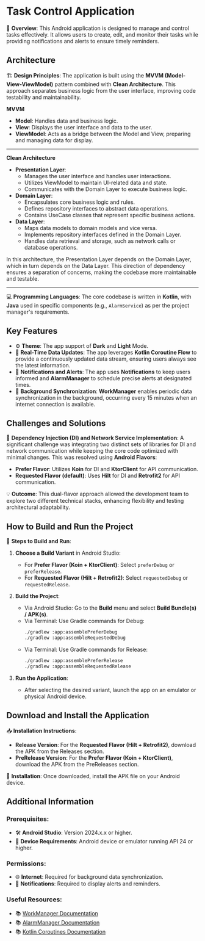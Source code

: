 # Task Control Application

📱 **Overview**: This Android application is designed to manage and control tasks effectively. It allows users to create, edit, and monitor their tasks while providing notifications and alerts to ensure timely reminders.

## Architecture

🏗️ **Design Principles**: The application is built using the **MVVM (Model-View-ViewModel)** pattern combined with **Clean Architecture**. This approach separates business logic from the user interface, improving code testability and maintainability.

**MVVM**
- **Model**: Handles data and business logic.
- **View**: Displays the user interface and data to the user.
- **ViewModel**: Acts as a bridge between the Model and View, preparing and managing data for display.

---

**Clean Architecture**
- **Presentation Layer**:
  - Manages the user interface and handles user interactions.
  - Utilizes ViewModel to maintain UI-related data and state.
  - Communicates with the Domain Layer to execute business logic.
- **Domain Layer**:
  - Encapsulates core business logic and rules.
  - Defines repository interfaces to abstract data operations.
  - Contains UseCase classes that represent specific business actions.
- **Data Layer**:
  - Maps data models to domain models and vice versa.
  - Implements repository interfaces defined in the Domain Layer.
  - Handles data retrieval and storage, such as network calls or database operations.

In this architecture, the Presentation Layer depends on the Domain Layer, which in turn depends on the Data Layer. This direction of dependency ensures a separation of concerns, making the codebase more maintainable and testable.

---

💻 **Programming Languages**: The core codebase is written in **Kotlin**, with **Java** used in specific components (e.g., `AlarmService`) as per the project manager's requirements.

## Key Features

- ⚙️ **Theme**: The app support of **Dark** and **Light** Mode.
- 🌟 **Real-Time Data Updates**: The app leverages **Kotlin Coroutine Flow** to provide a continuously updated data stream, ensuring users always see the latest information.
- 🔔 **Notifications and Alerts**: The app uses **Notifications** to keep users informed and **AlarmManager** to schedule precise alerts at designated times.
- 🔄 **Background Synchronization**: **WorkManager** enables periodic data synchronization in the background, occurring every 15 minutes when an internet connection is available.

## Challenges and Solutions

🤔 **Dependency Injection (DI) and Network Service Implementation**: A significant challenge was integrating two distinct sets of libraries for DI and network communication while keeping the core code optimized with minimal changes. This was resolved using **Android Flavors**:

- **Prefer Flavor**: Utilizes **Koin** for DI and **KtorClient** for API communication.
- **Requested Flavor (default)**: Uses **Hilt** for DI and **Retrofit2** for API communication.

💡 **Outcome**: This dual-flavor approach allowed the development team to explore two different technical stacks, enhancing flexibility and testing architectural adaptability.

## How to Build and Run the Project

🔧 **Steps to Build and Run**:

1. **Choose a Build Variant** in Android Studio:
    - For **Prefer Flavor (Koin + KtorClient)**: Select `preferDebug` or `preferRelease`.
    - For **Requested Flavor (Hilt + Retrofit2)**: Select `requestedDebug` or `requestedRelease`.

2. **Build the Project**:
    - Via Android Studio: Go to the **Build** menu and select **Build Bundle(s) / APK(s)**.
    - Via Terminal: Use Gradle commands for Debug:
      ```bash
      ./gradlew :app:assemblePreferDebug
      ./gradlew :app:assembleRequestedDebug
      ```
    - Via Terminal: Use Gradle commands for Release:
      ```bash
      ./gradlew :app:assemblePreferRelease
      ./gradlew :app:assembleRequestedRelease
      ```

3. **Run the Application**:
    - After selecting the desired variant, launch the app on an emulator or physical Android device.

## Download and Install the Application

📥 **Installation Instructions**:

- **Release Version**: For the **Requested Flavor (Hilt + Retrofit2)**, download the APK from the Releases section.
- **PreRelease Version**: For the **Prefer Flavor (Koin + KtorClient)**, download the APK from the PreReleases section.

📲 **Installation**: Once downloaded, install the APK file on your Android device.

## Additional Information

### Prerequisites:
- 🛠️ **Android Studio**: Version 2024.x.x or higher.
- 📱 **Device Requirements**: Android device or emulator running API 24 or higher.

### Permissions:
- 🌐 **Internet**: Required for background data synchronization.
- 🔔 **Notifications**: Required to display alerts and reminders.

### Useful Resources:
- 📚 [WorkManager Documentation](https://developer.android.com/topic/libraries/architecture/workmanager)
- 📚 [AlarmManager Documentation](https://developer.android.com/develop/background-work/services/alarms/schedule)
- 📚 [Kotlin Coroutines Documentation](https://kotlinlang.org/docs/coroutines-guide.html)
